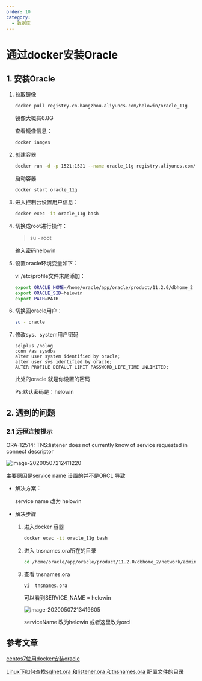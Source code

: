 ```yaml
---
order: 10
category:
  - 数据库
---
```


# 通过docker安装Oracle

## 1. 安装Oracle

1. 拉取镜像

   ```sh
   docker pull registry.cn-hangzhou.aliyuncs.com/helowin/oracle_11g
   ```

   镜像大概有6.8G

   查看镜像信息：

   ```sh
   docker iamges
   ```

2. 创建容器

   ```sh
   docker run -d -p 1521:1521 --name oracle_11g registry.aliyuncs.com/helowin/oracle_11g
   ```

   启动容器

   ```sh
   docker start oracle_11g
   ```

3. 进入控制台设置用户信息：

   ```sh
   docker exec -it oracle_11g bash
   ```

4. 切换成root进行操作：

   >su - root

   输入密码helowin

5. 设置oracle环境变量如下：

   vi /etc/profile文件末尾添加：

   ```sh
   export ORACLE_HOME=/home/oracle/app/oracle/product/11.2.0/dbhome_2
   export ORACLE_SID=helowin
   export PATH=PATH
   ```

   

6. 切换回oracle用户：

   ```sh
   su - oracle
   ```

7. 修改sys、system用户密码

   ```
   sqlplus /nolog
   conn /as sysdba
   alter user system identified by oracle;
   alter user sys identified by oracle;
   ALTER PROFILE DEFAULT LIMIT PASSWORD_LIFE_TIME UNLIMITED;
   ```

   此处的oracle 就是你设置的密码

   Ps:默认密码是：helowin

## 2. 遇到的问题

### 2.1 远程连接提示

ORA-12514: TNS:listener does not currently know of service requested in connect descriptor

![image-20200507212411220](https://abelsun-1256449468.cos.ap-beijing.myqcloud.com/image/image-20200507212411220.png)

主要原因是service name 设置的并不是ORCL 导致

- 解决方案：

  service name 改为 helowin

- 解决步骤

  1. 进入docker 容器

     ```sh
     docker exec -it oracle_11g bash
     ```

  2. 进入 tnsnames.ora所在的目录

     ```sh
     cd /home/oracle/app/oracle/product/11.2.0/dbhome_2/network/admin
     ```

  3. 查看 tnsnames.ora

     ```
     vi  tnsnames.ora
     ```

     可以看到SERVICE_NAME = helowin

     ![image-20200507213419605](https://abelsun-1256449468.cos.ap-beijing.myqcloud.com/image/image-20200507213419605.png)

     serviceName 改为helowin 或者这里改为orcl

     

## 参考文章

[centos7使用docker安装oracle](https://segmentfault.com/a/1190000020633619)

[Linux下如何查找sqlnet.ora 和listener.ora 和tnsnames.ora 配置文件的目录](https://blog.csdn.net/weixin_30657541/article/details/98204681)
